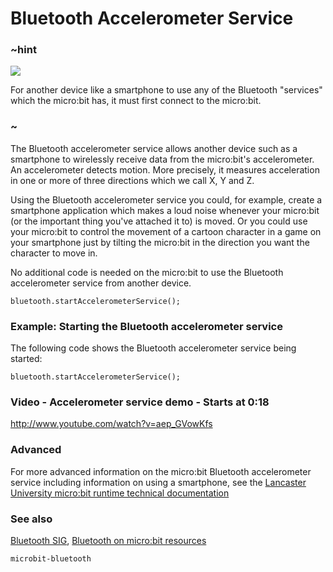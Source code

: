 # Bluetooth Accelerometer Service 

### ~hint
![](/static/bluetooth/Bluetooth_SIG.png)

For another device like a smartphone to use any of the Bluetooth "services" which the micro:bit has, it must first connect to the micro:bit.

### ~

The Bluetooth accelerometer service allows another device such as a smartphone to wirelessly receive data from the micro:bit's accelerometer. An accelerometer detects motion. More precisely, it measures acceleration in one or more of three directions which we call X, Y and Z. 

Using the Bluetooth accelerometer service you could, for example, create a smartphone application which makes a loud noise whenever your micro:bit (or the important thing you've attached it to) is moved. Or you could use your micro:bit to control the movement of a cartoon character in a game on your smartphone just by tilting the micro:bit in the direction you want the character to move in.     

No additional code is needed on the micro:bit to use the Bluetooth accelerometer service from another device.

```sig
bluetooth.startAccelerometerService();
```

### Example: Starting the Bluetooth accelerometer service

The following code shows the Bluetooth accelerometer service being started:

```blocks
bluetooth.startAccelerometerService();
```

### Video - Accelerometer service demo - Starts at 0:18

http://www.youtube.com/watch?v=aep_GVowKfs

### Advanced
 
For more advanced information on the micro:bit Bluetooth accelerometer service including information on using a smartphone, see the [Lancaster University micro:bit runtime technical documentation](http://lancaster-university.github.io/microbit-docs/ble/accelerometer-service/)

### See also

[Bluetooth SIG](https://www.bluetooth.com), [Bluetooth on micro:bit resources](http://bluetooth-mdw.blogspot.co.uk/p/bbc-microbit.html)

```package
microbit-bluetooth
```
